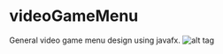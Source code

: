 # videoGameMenu
General video game menu design using javafx.
![alt tag](http://postimg.org/image/buct7a38v/)
